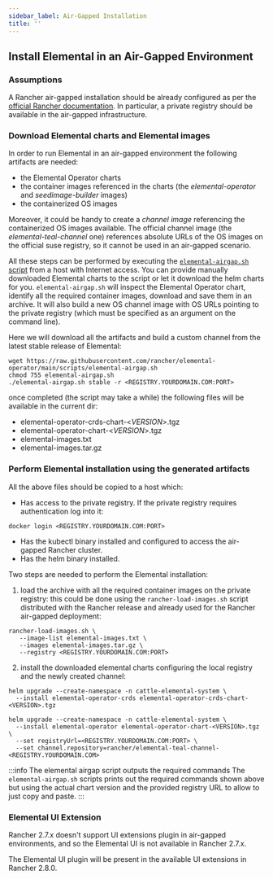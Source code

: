 ```yaml
---
sidebar_label: Air-Gapped Installation
title: ''
---
```


## Install Elemental in an Air-Gapped Environment

### Assumptions
A Rancher air-gapped installation should be already configured as per the [official Rancher documentation](https://ranchermanager.docs.rancher.com/pages-for-subheaders/air-gapped-helm-cli-install).
In particular, a private registry should be available in the air-gapped infrastructure.

### Download Elemental charts and Elemental images
In order to run Elemental in an air-gapped environment the following artifacts are needed:
- the Elemental Operator charts
- the container images referenced in the charts (the *elemental-operator* and *seedimage-builder* images)
- the containerized OS images

Moreover, it could be handy to create a *channel image* referencing the containerized OS images available.
The official channel image (the *elemental-teal-channel* one) references absolute URLs of the OS images on the official suse registry, so it cannot be used in an air-gapped scenario.

All these steps can be performed by executing the [`elemental-airgap.sh` script](https://raw.githubusercontent.com/rancher/elemental-operator/main/scripts/elemental-airgap.sh) from a host with Internet access.
You can provide manually downloaded Elemental charts to the script or let it download the helm charts for you.
`elemental-airgap.sh` will inspect the Elemental Operator chart, identify all the required container images, download and save them in an archive.
It will also build a new OS channel image with OS URLs pointing to the private registry (which must be specified as an argument on the command line).

Here we will download all the artifacts and build a custom channel from the latest stable release of Elemental:

```shell showLineNumbers
wget https://raw.githubusercontent.com/rancher/elemental-operator/main/scripts/elemental-airgap.sh
chmod 755 elemental-airgap.sh
./elemental-airgap.sh stable -r <REGISTRY.YOURDOMAIN.COM:PORT>
```

once completed (the script may take a while) the following files will be available in the current dir:
- elemental-operator-crds-chart-<*VERSION*\>.tgz
- elemental-operator-chart-<*VERSION*\>.tgz
- elemental-images.txt
- elemental-images.tar.gz

### Perform Elemental installation using the generated artifacts
All the above files should be copied to a host which:
- Has access to the private registry. If the private registry requires authentication log into it:
```shellnocolor showLineNumbers
docker login <REGISTRY.YOURDOMAIN.COM:PORT>
```
- Has the kubectl binary installed and configured to access the air-gapped Rancher cluster.
- Has the helm binary installed.

Two steps are needed to perform the Elemental installation:
1. load the archive with all the required container images on the private registry:
this could be done using the `rancher-load-images.sh` script distributed with the Rancher release and already used for the Rancher air-gapped deployment:
```shellnocolor showLineNumbers
rancher-load-images.sh \
   --image-list elemental-images.txt \
   --images elemental-images.tar.gz \
   --registry <REGISTRY.YOURDOMAIN.COM:PORT>
```
2. install the downloaded elemental charts configuring the local registry and the newly created channel:
```shellnocolor showLineNumbers
helm upgrade --create-namespace -n cattle-elemental-system \
  --install elemental-operator-crds elemental-operator-crds-chart-<VERSION>.tgz

helm upgrade --create-namespace -n cattle-elemental-system \
  --install elemental-operator elemental-operator-chart-<VERSION>.tgz \
  --set registryUrl=<REGISTRY.YOURDOMAIN.COM:PORT> \
  --set channel.repository=rancher/elemental-teal-channel-<REGISTRY.YOURDOMAIN.COM>
```

:::info The elemental airgap script outputs the required commands
The `elemental-airgap.sh` scripts prints out the required commands shown above but using the actual chart version and the provided registry URL to allow to just copy and paste.
:::

### Elemental UI Extension
Rancher 2.7.x doesn't support UI extensions plugin in air-gapped environments, and so the Elemental UI is not available in Rancher 2.7.x.

The Elemental UI plugin will be present in the available UI extensions in Rancher 2.8.0.